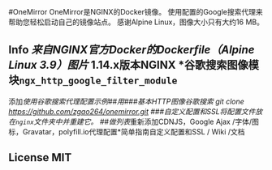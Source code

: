 #OneMirror OneMirror是NGINX的Docker镜像。
使用配置的Google搜索代理来帮助您轻松启动自己的镜像站点。
感谢Alpine Linux，图像大小只有大约16 MB。
## Info *来自NGINX官方Docker的Dockerfile（Alpine Linux 3.9）图片* 1.14.x版本NGINX *谷歌搜索图像模块`ngx_http_google_filter_module`
添加*使用谷歌搜索代理配置示例##用###基本HTTP图像谷歌搜索
git clone https://github.com/zgao264/onemirror.git
###自定义配置和SSL将配置文件放在`nginx`文件夹中并重建它。
##做列表*重新添加CDNJS，Google Ajax /字体/图标，Gravatar，polyfill.io代理配置*简单指南自定义配置和SSL / Wiki /文档
## License MIT
